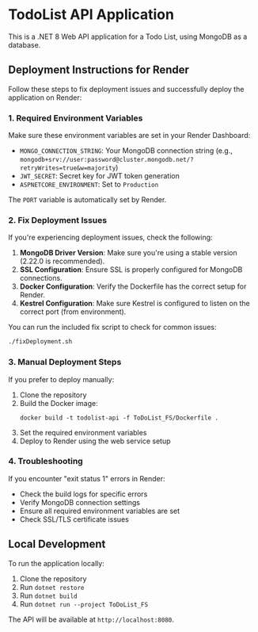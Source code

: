 # TodoList API Application

This is a .NET 8 Web API application for a Todo List, using MongoDB as a database.

## Deployment Instructions for Render

Follow these steps to fix deployment issues and successfully deploy the application on Render:

### 1. Required Environment Variables

Make sure these environment variables are set in your Render Dashboard:

- `MONGO_CONNECTION_STRING`: Your MongoDB connection string (e.g., `mongodb+srv://user:password@cluster.mongodb.net/?retryWrites=true&w=majority`)
- `JWT_SECRET`: Secret key for JWT token generation
- `ASPNETCORE_ENVIRONMENT`: Set to `Production`

The `PORT` variable is automatically set by Render.

### 2. Fix Deployment Issues

If you're experiencing deployment issues, check the following:

1. **MongoDB Driver Version**: Make sure you're using a stable version (2.22.0 is recommended).
2. **SSL Configuration**: Ensure SSL is properly configured for MongoDB connections.
3. **Docker Configuration**: Verify the Dockerfile has the correct setup for Render.
4. **Kestrel Configuration**: Make sure Kestrel is configured to listen on the correct port (from environment).

You can run the included fix script to check for common issues:

```bash
./fixDeployment.sh
```

### 3. Manual Deployment Steps

If you prefer to deploy manually:

1. Clone the repository
2. Build the Docker image:
   ```
   docker build -t todolist-api -f ToDoList_FS/Dockerfile .
   ```
3. Set the required environment variables
4. Deploy to Render using the web service setup

### 4. Troubleshooting

If you encounter "exit status 1" errors in Render:
- Check the build logs for specific errors
- Verify MongoDB connection settings
- Ensure all required environment variables are set
- Check SSL/TLS certificate issues

## Local Development

To run the application locally:

1. Clone the repository
2. Run `dotnet restore`
3. Run `dotnet build`
4. Run `dotnet run --project ToDoList_FS`

The API will be available at `http://localhost:8080`. 